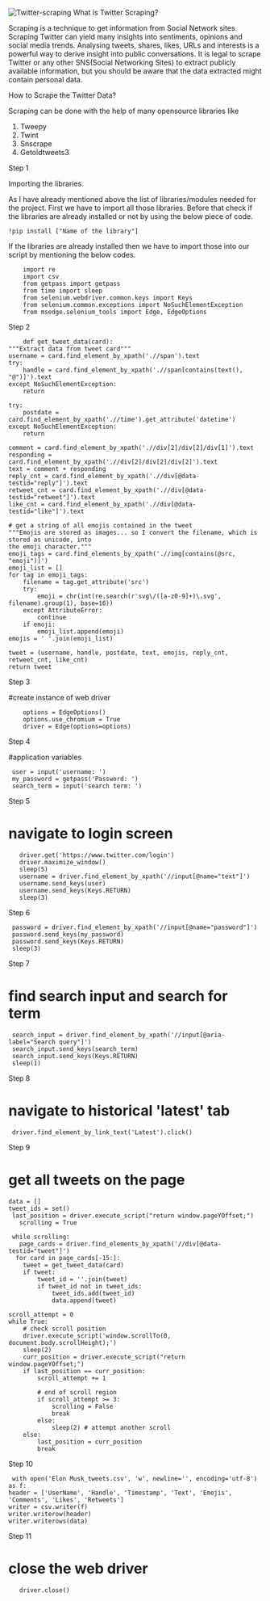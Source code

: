 ![Twitter-scraping](https://user-images.githubusercontent.com/122904369/224550110-a416e166-0b4c-47f7-83c9-71926bf3411c.jpg)
What is Twitter Scraping?

Scraping is a technique to get information from Social Network sites. Scraping Twitter can yield many insights into sentiments, opinions and social media trends. Analysing tweets, shares, likes, URLs and interests is a powerful way to derive insight into public conversations. It is legal to scrape Twitter or any other SNS(Social Networking Sites) to extract publicly available information, but you should be aware that the data extracted might contain personal data.

How to Scrape the Twitter Data?

  Scraping can be done with the help of many opensource libraries like 
	
  1. Tweepy
  2. Twint
  3. Snscrape
  4. Getoldtweets3
  
Step 1

  Importing the libraries.
  
  As I have already mentioned above the list of libraries/modules needed for the project. First we have to import all those libraries. Before that check if the libraries are already installed or not by using the below piece of code.
  	
	!pip install ["Name of the library"]
	
If the libraries are already installed then we have to import those into our script by mentioning the below codes.

        import re
        import csv
        from getpass import getpass
        from time import sleep
        from selenium.webdriver.common.keys import Keys
        from selenium.common.exceptions import NoSuchElementException
        from msedge.selenium_tools import Edge, EdgeOptions

Step 2

        def get_tweet_data(card):
    """Extract data from tweet card"""
    username = card.find_element_by_xpath('.//span').text
    try:
        handle = card.find_element_by_xpath('.//span[contains(text(), "@")]').text
    except NoSuchElementException:
        return
    
    try:
        postdate = card.find_element_by_xpath('.//time').get_attribute('datetime')
    except NoSuchElementException:
        return
    
    comment = card.find_element_by_xpath('.//div[2]/div[2]/div[1]').text
    responding = card.find_element_by_xpath('.//div[2]/div[2]/div[2]').text
    text = comment + responding
    reply_cnt = card.find_element_by_xpath('.//div[@data-testid="reply"]').text
    retweet_cnt = card.find_element_by_xpath('.//div[@data-testid="retweet"]').text
    like_cnt = card.find_element_by_xpath('.//div[@data-testid="like"]').text
    
    # get a string of all emojis contained in the tweet
    """Emojis are stored as images... so I convert the filename, which is stored as unicode, into 
    the emoji character."""
    emoji_tags = card.find_elements_by_xpath('.//img[contains(@src, "emoji")]')
    emoji_list = []
    for tag in emoji_tags:
        filename = tag.get_attribute('src')
        try:
            emoji = chr(int(re.search(r'svg\/([a-z0-9]+)\.svg', filename).group(1), base=16))
        except AttributeError:
            continue
        if emoji:
            emoji_list.append(emoji)
    emojis = ' '.join(emoji_list)
    
    tweet = (username, handle, postdate, text, emojis, reply_cnt, retweet_cnt, like_cnt)
    return tweet

Step 3

#create instance of web driver

        options = EdgeOptions()
        options.use_chromium = True
        driver = Edge(options=options)
 
 Step 4
 
 #application variables
 
     user = input('username: ')
     my_password = getpass('Password: ')
     search_term = input('search term: ')
     
 Step 5
 
 # navigate to login screen
 
       driver.get('https://www.twitter.com/login')
       driver.maximize_window()
       sleep(5)
       username = driver.find_element_by_xpath('//input[@name="text"]')
       username.send_keys(user)
       username.send_keys(Keys.RETURN)
       sleep(3)
       
  Step 6
  
     password = driver.find_element_by_xpath('//input[@name="password"]')
     password.send_keys(my_password)
     password.send_keys(Keys.RETURN)
     sleep(3)
     
 Step 7
 
 # find search input and search for term
 
     search_input = driver.find_element_by_xpath('//input[@aria-label="Search query"]')
     search_input.send_keys(search_term)
     search_input.send_keys(Keys.RETURN)
     sleep(1)
     
  Step 8
  
  # navigate to historical 'latest' tab
  
     driver.find_element_by_link_text('Latest').click()
     
  Step 9
   
   # get all tweets on the page
   
    data = []
    tweet_ids = set()
     last_position = driver.execute_script("return window.pageYOffset;")
       scrolling = True

     while scrolling:
       page_cards = driver.find_elements_by_xpath('//div[@data-testid="tweet"]')
      for card in page_cards[-15:]:
        tweet = get_tweet_data(card)
        if tweet:
            tweet_id = ''.join(tweet)
            if tweet_id not in tweet_ids:
                tweet_ids.add(tweet_id)
                data.append(tweet)
            
    scroll_attempt = 0
    while True:
        # check scroll position
        driver.execute_script('window.scrollTo(0, document.body.scrollHeight);')
        sleep(2)
        curr_position = driver.execute_script("return window.pageYOffset;")
        if last_position == curr_position:
            scroll_attempt += 1
            
            # end of scroll region
            if scroll_attempt >= 3:
                scrolling = False
                break
            else:
                sleep(2) # attempt another scroll
        else:
            last_position = curr_position
            break
	   
Step 10

     with open('Elon Musk_tweets.csv', 'w', newline='', encoding='utf-8') as f:
    header = ['UserName', 'Handle', 'Timestamp', 'Text', 'Emojis', 'Comments', 'Likes', 'Retweets']
    writer = csv.writer(f)
    writer.writerow(header)
    writer.writerows(data)
    
  Step 11
  
  # close the web driver
       driver.close()



